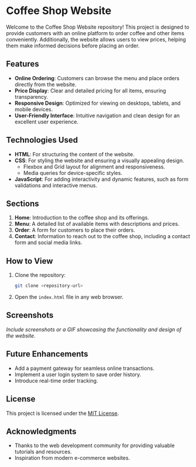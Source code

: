 # Coffee Shop Website

Welcome to the Coffee Shop Website repository! This project is designed to provide customers with an online platform to order coffee and other items conveniently. Additionally, the website allows users to view prices, helping them make informed decisions before placing an order.

## Features

- **Online Ordering**: Customers can browse the menu and place orders directly from the website.
- **Price Display**: Clear and detailed pricing for all items, ensuring transparency.
- **Responsive Design**: Optimized for viewing on desktops, tablets, and mobile devices.
- **User-Friendly Interface**: Intuitive navigation and clean design for an excellent user experience.

## Technologies Used

- **HTML**: For structuring the content of the website.
- **CSS**: For styling the website and ensuring a visually appealing design.
  - Flexbox and Grid layout for alignment and responsiveness.
  - Media queries for device-specific styles.
- **JavaScript**: For adding interactivity and dynamic features, such as form validations and interactive menus.

## Sections

1. **Home**: Introduction to the coffee shop and its offerings.
2. **Menu**: A detailed list of available items with descriptions and prices.
3. **Order**: A form for customers to place their orders.
4. **Contact**: Information to reach out to the coffee shop, including a contact form and social media links.

## How to View

1. Clone the repository:
   ```bash
   git clone <repository-url>
   ```
2. Open the `index.html` file in any web browser.

## Screenshots

*Include screenshots or a GIF showcasing the functionality and design of the website.*

## Future Enhancements

- Add a payment gateway for seamless online transactions.
- Implement a user login system to save order history.
- Introduce real-time order tracking.

## License

This project is licensed under the [MIT License](LICENSE).

## Acknowledgments

- Thanks to the web development community for providing valuable tutorials and resources.
- Inspiration from modern e-commerce websites.
